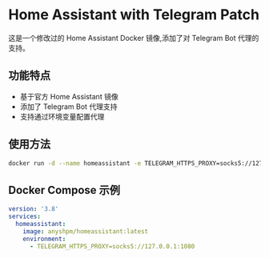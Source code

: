 # Home Assistant with Telegram Patch

这是一个修改过的 Home Assistant Docker 镜像,添加了对 Telegram Bot 代理的支持。

## 功能特点

- 基于官方 Home Assistant 镜像
- 添加了 Telegram Bot 代理支持
- 支持通过环境变量配置代理

## 使用方法

```bash
docker run -d --name homeassistant -e TELEGRAM_HTTPS_PROXY=socks5://127.0.0.1:1080   anyshpm/homeassistant:latest
```

## Docker Compose 示例

```yaml
version: '3.8'
services:
  homeassistant:
    image: anyshpm/homeassistant:latest
    environment:
      - TELEGRAM_HTTPS_PROXY=socks5://127.0.0.1:1080
```

